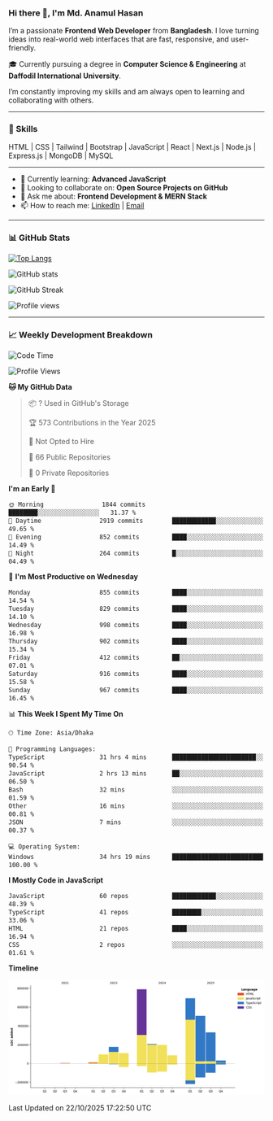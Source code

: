 ### Hi there 👋, I'm Md. Anamul Hasan

I’m a passionate **Frontend Web Developer** from **Bangladesh**. I love turning ideas into real-world web interfaces that are fast, responsive, and user-friendly.

🎓 Currently pursuing a degree in **Computer Science & Engineering** at **Daffodil International University**.

I’m constantly improving my skills and am always open to learning and collaborating with others.

---

### 🚀 Skills
HTML | CSS | Tailwind | Bootstrap | JavaScript | React | Next.js | Node.js | Express.js | MongoDB | MySQL 

---

- 🌱 Currently learning: **Advanced JavaScript**
- 👯 Looking to collaborate on: **Open Source Projects on GitHub**
- 💬 Ask me about: **Frontend Development & MERN Stack**
- 📫 How to reach me: [LinkedIn](https://www.linkedin.com/in/mdanamulhasan201) | [Email](mailto:anamulhasan3625@gmail.com)

---

### 📊 GitHub Stats

[![Top Langs](https://github-readme-stats.vercel.app/api/top-langs/?username=mdanamulhasan201&layout=compact)](https://github.com/anuraghazra/github-readme-stats)

![GitHub stats](https://github-readme-stats.vercel.app/api?username=mdanamulhasan201&show_icons=true&count_private=true&theme=tokyonight)

![GitHub Streak](https://streak-stats.demolab.com?user=mdanamulhasan201&theme=tokyonight)

![Profile views](https://gpvc.arturio.dev/mdanamulhasan201)

---

### 📈 Weekly Development Breakdown

<!--START_SECTION:waka-->
![Code Time](http://img.shields.io/badge/Code%20Time-890%20hrs%2015%20mins-blue)

![Profile Views](http://img.shields.io/badge/Profile%20Views-0-blue)

**🐱 My GitHub Data** 

> 📦 ? Used in GitHub's Storage 
 > 
> 🏆 573 Contributions in the Year 2025
 > 
> 🚫 Not Opted to Hire
 > 
> 📜 66 Public Repositories 
 > 
> 🔑 0 Private Repositories 
 > 
**I'm an Early 🐤** 

```text
🌞 Morning                1844 commits        ████████░░░░░░░░░░░░░░░░░   31.37 % 
🌆 Daytime                2919 commits        ████████████░░░░░░░░░░░░░   49.65 % 
🌃 Evening                852 commits         ████░░░░░░░░░░░░░░░░░░░░░   14.49 % 
🌙 Night                  264 commits         █░░░░░░░░░░░░░░░░░░░░░░░░   04.49 % 
```
📅 **I'm Most Productive on Wednesday** 

```text
Monday                   855 commits         ████░░░░░░░░░░░░░░░░░░░░░   14.54 % 
Tuesday                  829 commits         ████░░░░░░░░░░░░░░░░░░░░░   14.10 % 
Wednesday                998 commits         ████░░░░░░░░░░░░░░░░░░░░░   16.98 % 
Thursday                 902 commits         ████░░░░░░░░░░░░░░░░░░░░░   15.34 % 
Friday                   412 commits         ██░░░░░░░░░░░░░░░░░░░░░░░   07.01 % 
Saturday                 916 commits         ████░░░░░░░░░░░░░░░░░░░░░   15.58 % 
Sunday                   967 commits         ████░░░░░░░░░░░░░░░░░░░░░   16.45 % 
```


📊 **This Week I Spent My Time On** 

```text
🕑︎ Time Zone: Asia/Dhaka

💬 Programming Languages: 
TypeScript               31 hrs 4 mins       ███████████████████████░░   90.54 % 
JavaScript               2 hrs 13 mins       ██░░░░░░░░░░░░░░░░░░░░░░░   06.50 % 
Bash                     32 mins             ░░░░░░░░░░░░░░░░░░░░░░░░░   01.59 % 
Other                    16 mins             ░░░░░░░░░░░░░░░░░░░░░░░░░   00.81 % 
JSON                     7 mins              ░░░░░░░░░░░░░░░░░░░░░░░░░   00.37 % 

💻 Operating System: 
Windows                  34 hrs 19 mins      █████████████████████████   100.00 % 
```

**I Mostly Code in JavaScript** 

```text
JavaScript               60 repos            ████████████░░░░░░░░░░░░░   48.39 % 
TypeScript               41 repos            ████████░░░░░░░░░░░░░░░░░   33.06 % 
HTML                     21 repos            ████░░░░░░░░░░░░░░░░░░░░░   16.94 % 
CSS                      2 repos             ░░░░░░░░░░░░░░░░░░░░░░░░░   01.61 % 
```



**Timeline**

![Lines of Code chart](https://raw.githubusercontent.com/mdanamulhasan201/mdanamulhasan201/main/assets/bar_graph.png)


 Last Updated on 22/10/2025 17:22:50 UTC
<!--END_SECTION:waka-->
